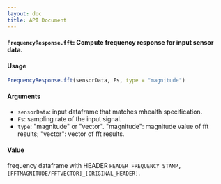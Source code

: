 ```yaml
---
layout: doc
title: API Document
---
```


#### `FrequencyResponse.fft`: Compute frequency response for input sensor data. ####

#### Usage ####

```r
FrequencyResponse.fft(sensorData, Fs, type = "magnitude")
```

#### Arguments ####

* `sensorData`: input dataframe that matches mhealth specification.
* `Fs`: sampling rate of the input signal.
* `type`: "magnitude" or "vector". "magnitude": magnitude value of fft results; "vector": vector of fft results.


#### Value ####


 frequency dataframe with HEADER `HEADER_FREQUENCY_STAMP,[FFTMAGNITUDE/FFTVECTOR]_[ORIGINAL_HEADER]`.


